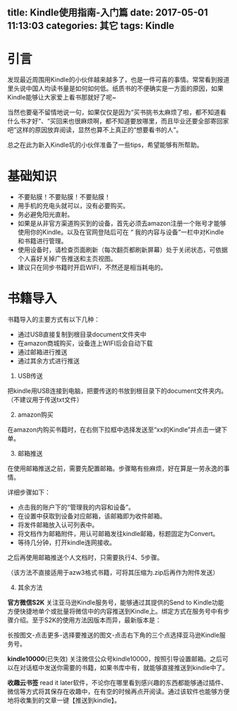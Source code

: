 title: Kindle使用指南-入门篇
date: 2017-05-01 11:13:03
categories: 其它
tags: Kindle
---

# 引言

发现最近周围用Kindle的小伙伴越来越多了，也是一件可喜的事情。常常看到报道里头说中国人均读书量是如何如何低。纸质书的不便确实是一方面的原因，如果Kindle能够让大家爱上看书那就好了呢~

当然也要毫不留情地说一句，如果仅仅是因为“买书挑书太麻烦了啦，都不知道看什么书才好”、“买回来也很麻烦啊，都不知道要放哪里，而且毕业还要全部寄回家吧”这样的原因放弃阅读，显然也算不上真正的“想要看书的人”。

<!-- more -->

总之在此为新入Kindle坑的小伙伴准备了一些tips，希望能够有所帮助。

# 基础知识

+ 不要贴膜！不要贴膜！不要贴膜！
+ 用手机的充电头就可以，没有必要购买。
+ 务必避免阳光直射。
+ 如果是从非官方渠道购买到的设备，首先必须去amazon注册一个账号才能够使用你的Kindle。以及在官网登陆后可在 “ 我的内容与设备”一栏中对Kindle和书籍进行管理。
+ 使用设备时，请检查页面刷新（每次翻页都刷新屏幕）处于关闭状态，可依据个人喜好关掉广告推送和主页视图。
+ 建议只在同步书籍时开启WIFI，不然还是相当耗电的。


# 书籍导入

书籍导入的主要方式有以下几种：

+ 通过USB直接复制到根目录document文件夹中
+ 在amazon商城购买，设备连上WIFI后会自动下载
+ 通过邮箱进行推送
+ 通过其余方式进行推送



1. USB传送

把kindle用USB连接到电脑，把要传送的书放到根目录下的document文件夹内。（不建议用于传送txt文件）


2. amazon购买

在amazon内购买书籍时，在右侧下拉框中选择发送至“xx的Kindle”并点击一键下单。


3. 邮箱推送

在使用邮箱推送之前，需要先配置邮箱。步骤略有些麻烦，好在算是一劳永逸的事情。

详细步骤如下：

+ 点击我的账户下的“管理我的内容和设备”。
+ 在设置中获取到设备对应邮箱，该邮箱即为收件邮箱。
+ 将发件邮箱放入认可列表中。
+ 将文档作为邮箱附件，用认可邮箱发往kindle邮箱，标题固定为Convert。
+ 等待几分钟，打开kindle连网接收。

之后再使用邮箱推送个人文档时，只需要执行4、5步骤。

（该方法不直接适用于azw3格式书籍，可将其压缩为.zip后再作为附件发送）


4. 其余方法

**官方微信S2K**
关注亚马逊Kindle服务号，能够通过其提供的Send to Kindle功能方便快捷地单个或批量将微信中的内容推送到Kindle上。绑定方式在服务号中有步骤介绍。至于S2K的使用方法因版本而异，最新版本是：

长按图文-点击更多-选择要推送的图文-点击右下角的三个点选择亚马逊Kindle服务号。


**kindle10000**(已失效)
关注微信公众号kindle10000，按照引导设置邮箱。之后可以在对话框中发送你需要的书籍，如果书库中有，就能够直接推送到kindle中了。


**收趣云书签**
read it later软件，不论你在哪里看到感兴趣的东西都能够通过插件、微信等方式将其保存在收趣中，在有空的时候再点开阅读。通过该软件也能够方便地将收集到的文章一键【推送到kindle】。
